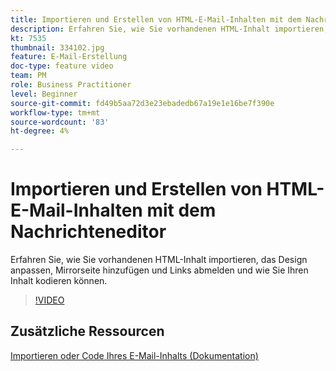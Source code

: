```yaml
---
title: Importieren und Erstellen von HTML-E-Mail-Inhalten mit dem Nachrichteneditor
description: Erfahren Sie, wie Sie vorhandenen HTML-Inhalt importieren, das Design anpassen, Mirrorseite hinzufügen und Links abmelden und wie Sie Ihren Inhalt kodieren können.
kt: 7535
thumbnail: 334102.jpg
feature: E-Mail-Erstellung
doc-type: feature video
team: PM
role: Business Practitioner
level: Beginner
source-git-commit: fd49b5aa72d3e23ebadedb67a19e1e16be7f390e
workflow-type: tm+mt
source-wordcount: '83'
ht-degree: 4%

---
```



# Importieren und Erstellen von HTML-E-Mail-Inhalten mit dem Nachrichteneditor

Erfahren Sie, wie Sie vorhandenen HTML-Inhalt importieren, das Design anpassen, Mirrorseite hinzufügen und Links abmelden und wie Sie Ihren Inhalt kodieren können.

>[!VIDEO](https://video.tv.adobe.com/v/334102?quality=12)

## Zusätzliche Ressourcen

[Importieren oder Code Ihres E-Mail-Inhalts (Dokumentation)](https://experienceleague.adobe.com/docs/journey-optimizer/using/create-messages/email-designer/existing-content.html)
